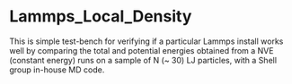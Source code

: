 # Lammps_Local_Density

This is simple test-bench for verifying if a particular Lammps install works
well by comparing the total and potential energies obtained from a NVE (constant energy) runs on a 
sample of N (~ 30) LJ particles, with a Shell group in-house MD code. 
